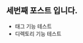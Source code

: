 <!--
title:세번째 포스트
tags:postTag
createAt:Sun Mar 16 2025 15:53:24 GMT+0900 (대한민국 표준시)
updateAt:Sun Mar 16 2025 15:53:24 GMT+0900 (대한민국 표준시)-->

## 세번째 포스트 입니다.

- 태그 기능 테스트
- 디렉토리 기능 테스트
